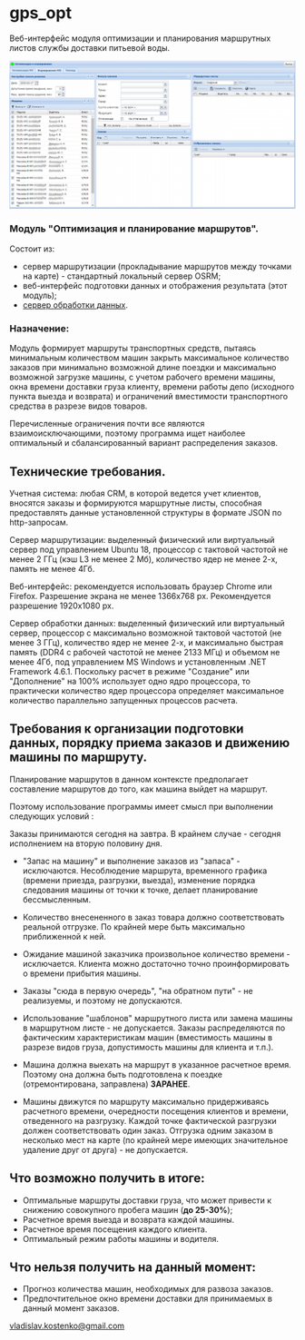# gps_opt
Веб-интерфейс модуля оптимизации и планирования маршрутных листов службы доставки питьевой воды.

![Общий вид](help/images/files/image.png)

### Модуль "Оптимизация и планирование маршрутов".
Состоит из:
- сервер маршрутизации (прокладывание маршрутов между точками на карте) - стандартный локальный сервер OSRM;
- веб-интерфейс подготовки данных и отображения результата (этот модуль);
- [сервер обработки данных](https://github.com/murr999888/VRP).

### Назначение:
Модуль формирует маршруты транспортных средств, пытаясь минимальным количеством машин закрыть максимальное количество заказов при минимально возможной длине поездки и максимально возможной загрузке машины, с учетом рабочего времени машины, окна времени доставки груза клиенту, времени работы депо (исходного пункта выезда и возврата) и ограничений вместимости транспортного средства в разрезе видов товаров.

Перечисленные ограничения почти все являются взаимоисключающими, поэтому программа ищет наиболее оптимальный и сбалансированный вариант распределения заказов.

## Технические требования.

Учетная система: любая CRM, в которой ведется учет клиентов, вносятся заказы и формируются маршрутные листы, способная предоставлять данные установленной структуры в формате JSON по http-запросам.

Сервер маршрутизации: выделенный физический или виртуальный сервер под управлением Ubuntu 18, процессор с тактовой частотой не менее 2 ГГц (кэш L3 не менее 2 Мб), количество ядер не менее 2-х, память не менее 4Гб. 

Веб-интерфейс: рекомендуется использовать браузер Chrome или Firefox. Разрешение экрана не менее 1366x768 px. Рекомендуется разрешение 1920х1080 px.

Сервер обработки данных: выделенный физический или виртуальный сервер, процессор с максимально возможной тактовой частотой (не менее 3 ГГц), количество ядер не менее 2-х, и максимально быстрая память (DDR4 с рабочей частотой не менее 2133 МГц) и объемом не менее 4Гб, под управлением MS Windows и установленным .NET Framework 4.6.1. Поскольку расчет в режиме "Создание" или "Дополнение" на 100%  использует одно ядро процессора, то практически количество ядер процессора определяет максимальное количество параллельно запущенных процессов расчета.

## Требования к организации подготовки данных, порядку приема заказов и движению машины по маршруту.

Планирование маршрутов в данном контексте предполагает составление маршрутов до того, как машина выйдет на маршрут.

Поэтому использование программы имеет смысл при выполнении следующих условий :

Заказы принимаются сегодня на завтра. В крайнем случае - сегодня исполнением на вторую половину дня. 

- "Запас на машину" и выполнение заказов из "запаса" - исключаются. Несоблюдение маршрута, временного графика (времени приезда, разгрузки, выезда), изменение порядка следования машины от точки к точке, делает планирование бессмысленным.

- Количество внесененного в заказ товара должно соответствовать реальной отгрузке. По крайней мере быть максимально приближенной к ней.

- Ожидание машиной заказчика произвольное количество времени - исключается. Клиента можно достаточно точно проинформировать о времени прибытия машины.

- Заказы "сюда в первую очередь", "на обратном пути" - не реализуемы, и поэтому не допускаются.

- Использование "шаблонов" маршрутного листа или замена машины в маршрутном листе - не допускается. Заказы распределяются по фактическим характеристикам машин (вместимость машины в разрезе видов груза, допустимость машины для клиента и т.п.).

- Машина должна выехать на маршрут в указанное расчетное время. Поэтому она должна быть подготовлена к поездке (отремонтирована, заправлена) **ЗАРАНЕЕ**.

- Машины движутся по маршруту максимально придерживаясь расчетного времени, очередности посещения клиентов и времени, отведенного на разгрузку.
Каждой точке фактической разгрузки должен соответствовать один заказ. Отгрузка одним заказом в несколько мест на карте (по крайней мере имеющих значительное удаление друг от друга) - не допускается. 

## Что возможно получить в итоге:
- Оптимальные маршруты доставки груза, что может привести к снижению совокупного пробега машин (**до 25-30%**);
- Расчетное время выезда и возврата каждой машины.
- Расчетное время посещения каждого клиента.
- Оптимальный режим работы машины и водителя.

## Что нельзя получить на данный момент:
- Прогноз количества машин, необходимых для развоза заказов.
- Предпочтительное окно времени доставки для принимаемых в данный момент заказов.

vladislav.kostenko@gmail.com
